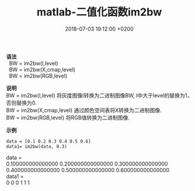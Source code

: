 ﻿---
layout: post
title:  "matlab-二值化函数im2bw"
date:   2018-07-03 19:12:00 +0200
categories: Matlab
---

**语法**  
&nbsp;&nbsp;BW = im2bw(I,level)  
&nbsp;&nbsp;BW = im2bw(X,cmap,level)  
&nbsp;&nbsp;BW = im2bw(RGB,level)  

**说明**  
BW = im2bw(I,level) 将灰度图像I转换为二进制图像BW, I中大于level的替换为1，否则替换为0.  
BW = im2bw(X,cmap,level) 通过颜色空间表将X转换为二进制图像.  
BW = im2bw(RGB,level) 将RGB值转换为二进制图像.  


**示例**  
```
data = [0.1 0.2 0.3 0.4 0.5 0.6]
data1= im2bw(data, 0.3)
```
data =  
   0.100000000000000   0.200000000000000   0.300000000000000   0.400000000000000   0.500000000000000   0.600000000000000   
data1 =  
0   0   0   1   1   1  
